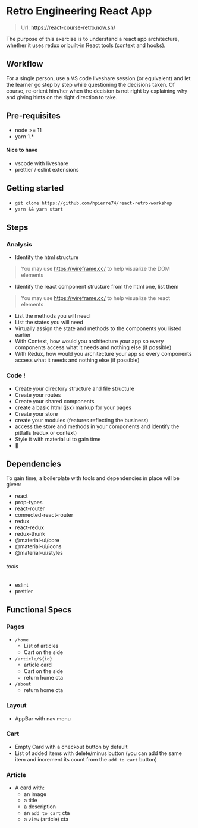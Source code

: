 # Retro Engineering React App

> Url: https://react-course-retro.now.sh/

The purpose of this exercise is to understand a react app architecture, whether it uses redux or built-in React tools (context and hooks).

## Workflow

For a single person, use a VS code liveshare session (or equivalent) and let the learner go step by step while questioning the decisions taken. Of course, re-orient him/her when the decision is not right by explaining why and giving hints on the right direction to take.


## Pre-requisites

- node >= 11
- yarn 1.*

#### Nice to have

- vscode with liveshare
- prettier / eslint extensions

## Getting started

- `git clone https://github.com/hpierre74/react-retro-workshop`
- `yarn && yarn start`

## Steps

### Analysis

- Identify the html structure
> You may use https://wireframe.cc/ to help visualize the DOM elements
- Identify the react component structure from the html one, list them
> You may use https://wireframe.cc/ to help visualize the react elements
- List the methods you will need
- List the states you will need
- Virtually assign the state and methods to the components you listed earlier
- With Context, how would you architecture your app so every components access what it needs and nothing else (if possible)
- With Redux, how would you architecture your app so every components access what it needs and nothing else (if possible)

### Code !

- Create your directory structure and file structure
- Create your routes
- Create your shared components
- create a basic html (jsx) markup for your pages
- Create your store
- create your modules (features reflecting the business) 
- access the store and methods in your components and identify the pitfalls (redux or context)
- Style it with material ui to gain time
- :tada:

## Dependencies

To gain time, a boilerplate with tools and dependencies in place will be given:

- react
- prop-types
- react-router
- connected-react-router
- redux
- react-redux
- redux-thunk
- @material-ui/core
- @material-ui/icons
- @material-ui/styles

###### tools
- eslint
- prettier


## Functional Specs

### Pages

- `/home`
  - List of articles
  - Cart on the side
- `/article/${id}`
  - article card
  - Cart on the side
  - return home cta
- `/about`
  - return home cta

### Layout

- AppBar with nav menu

### Cart

- Empty Card with a checkout button by default
- List of added items with delete/minus button (you can add the same item and increment its count from the `add to cart` button)

### Article

- A card with:
  - an image
  - a title
  - a description
  - an `add to cart` cta
  - a `view` (article) cta



